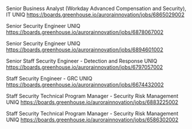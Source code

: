 Senior Business Analyst (Workday Advanced Compensation and Security), IT UNIQ https://boards.greenhouse.io/aurorainnovation/jobs/6865029002

Senior Security Engineer UNIQ https://boards.greenhouse.io/aurorainnovation/jobs/6878067002

Senior Security Engineer UNIQ https://boards.greenhouse.io/aurorainnovation/jobs/6894601002

Senior Staff Security Engineer - Detection and Response UNIQ https://boards.greenhouse.io/aurorainnovation/jobs/6797057002

Staff Security Engineer - GRC UNIQ https://boards.greenhouse.io/aurorainnovation/jobs/6674432002

Staff Security Technical Program Manager - Security Risk Management UNIQ https://boards.greenhouse.io/aurorainnovation/jobs/6883225002

Staff Security Technical Program Manager - Security Risk Management UNIQ https://boards.greenhouse.io/aurorainnovation/jobs/6586302002

